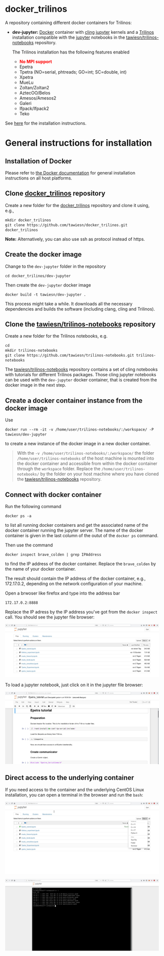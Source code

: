 # docker_trilinos

A repository containing different docker containers for Trilinos:

- __dev-jupyter:__ [Docker](https://www.docker.com/) container with [cling](https://root.cern.ch/cling) [jupyter](https://jupyter.org/) kernels and a [Trilinos](https://trilinos.github.io/) installation compatible with the [jupyter](https://jupyter.org/) notebooks in the [tawiesn/trilinos-notebooks](https://github.com/tawiesn/trilinos-notebooks) repository.<p>
The Trilinos installation has the following features enabled
  * <b style='color:red'>No MPI support</b>
  * Epetra
  * Tpetra (NO=serial, phtreads; GO=int; SC=double, int)
  * Xpetra
  * MueLu
  * Zoltan/Zoltan2
  * AztecOO/Belos
  * Amesos/Amesos2
  * Galeri
  * Ifpack/Ifpack2
  * Teko
 
 See [here](installation_dev_jupyter.md) for the installation instructions.


# General instructions for installation

## Installation of Docker

Please refer to [the Docker documentation](https://docs.docker.com/install/) for general installation instructions on all host platforms.

## Clone [docker_trilinos](https://github.com/tawiesn/docker_trilinos) repository

Create a new folder for the [docker_trilinos](https://github.com/tawiesn/docker_trilinos) repository and clone it using, e.g.,
```
mkdir docker_trilinos
git clone https://github.com/tawiesn/docker_trilinos.git docker_trilinos
```
__Note:__ Alternatively, you can also use ssh as protocol instead of https.

## Create the docker image
Change to the `dev-jupyter` folder in the repository
``` 
cd docker_trilinos/dev-jupyter
```
Then create the `dev-jupyter` docker image
```
docker build -t tawiesn/dev-jupyter .
```
This process might take a while. It downloads all the necessary dependencies and builds the software (including clang, cling and Trilinos).

## Clone the [tawiesn/trilinos-notebooks](https://github.com/tawiesn/trilinos-notebooks) repository

Create a new folder for the Trilinos notebooks, e.g.
```
cd
mkdir trilinos-notebooks
git clone https://github.com/tawiesn/trilinos-notebooks.git trilinos-notebooks
```
The [tawiesn/trilinos-notebooks](https://github.com/tawiesn/trilinos-notebooks) repository contains a set of cling notebooks with tutorials for different Trilinos packages. Those cling jupyter notebooks can be used with the `dev-jupyter` docker container, that is created from the docker image in the next step.

## Create a docker container instance from the docker image
Use
```
docker run --rm -it -v /home/user/trilinos-notebooks/:/workspace/ -P tawiesn/dev-jupyter
```
to create a new instance of the docker image in a new docker container. 
> With the `-v /home/user/trilinos-notebooks/:/workspace/` the folder `/home/user/trilinos-notebooks` of the host machine is mounted into the docker container and accessible from within the docker container through the `workspace` folder. Replace the `/home/user/trilinos-notebooks/` by the folder on your host machine where you have cloned the [tawiesn/trilinos-notebooks](https://github.com/tawiesn/trilinos-notebooks) repository.

## Connect with docker container

Run the following command
```
docker ps -a
```
to list all running docker containers and get the associated name of the docker container running the jupyter server. The name of the docker container is given in the last column of the outut of the `docker ps` command.

Then use the command
```
docker inspect brave_colden | grep IPAddress
```
to find the IP address of the docker container. Replace the `brave_colden` by the name of your docker container.

The result should contain the IP address of the docker container, e.g., 172.17.0.2, depending on the network configuration of your machine.

Open a brwoser like firefox and type into the address bar
```
172.17.0.2:8888
```
Replace the IP adress by the IP address you've got from the `docker inspect` call. You should see the jupyter file browser:

![alt text](https://github.com/tawiesn/docker_trilinos/blob/master/jupyter-browser.jpg "Jupyter file browser")

To load a jupyter notebook, just click on it in the jupyter file browser:

![alt text](https://github.com/tawiesn/docker_trilinos/blob/master/jupyter-epetra-tutorial.jpg "Jupyter file browser")

## Direct access to the underlying container

If you need access to the container and the underlying CentOS Linux installation, you can open a terminal in the browser and run the `bash`:

![alt text](https://github.com/tawiesn/docker_trilinos/blob/master/jupyter-menu.jpg "Jupyter file browser")

![alt text](https://github.com/tawiesn/docker_trilinos/blob/master/jupyter-terminal.jpg "Jupyter file browser")

